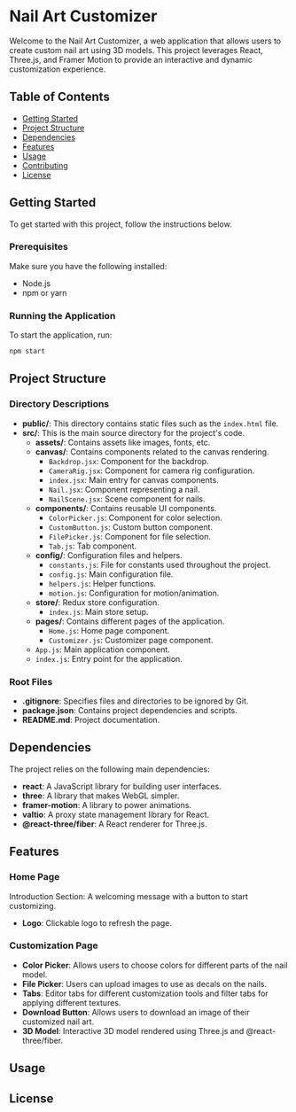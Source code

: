 # Nail Art Customizer

Welcome to the Nail Art Customizer, a web application that allows users to create custom nail art using 3D models. This project leverages React, Three.js, and Framer Motion to provide an interactive and dynamic customization experience.

## Table of Contents

- [Getting Started](#getting-started)
- [Project Structure](#project-structure)
- [Dependencies](#dependencies)
- [Features](#features)
- [Usage](#usage)
- [Contributing](#contributing)
- [License](#license)

## Getting Started

To get started with this project, follow the instructions below.

### Prerequisites

Make sure you have the following installed:

- Node.js
- npm or yarn

### Running the Application

To start the application, run:

```sh
npm start
```

## Project Structure
### Directory Descriptions

- **public/**: This directory contains static files such as the `index.html` file.
- **src/**: This is the main source directory for the project's code.
  - **assets/**: Contains assets like images, fonts, etc.
  - **canvas/**: Contains components related to the canvas rendering.
    - `Backdrop.jsx`: Component for the backdrop.
    - `CameraRig.jsx`: Component for camera rig configuration.
    - `index.jsx`: Main entry for canvas components.
    - `Nail.jsx`: Component representing a nail.
    - `NailScene.jsx`: Scene component for nails.
  - **components/**: Contains reusable UI components.
    - `ColorPicker.js`: Component for color selection.
    - `CustomButton.js`: Custom button component.
    - `FilePicker.js`: Component for file selection.
    - `Tab.js`: Tab component.
  - **config/**: Configuration files and helpers.
    - `constants.js`: File for constants used throughout the project.
    - `config.js`: Main configuration file.
    - `helpers.js`: Helper functions.
    - `motion.js`: Configuration for motion/animation.
  - **store/**: Redux store configuration.
    - `index.js`: Main store setup.
  - **pages/**: Contains different pages of the application.
    - `Home.js`: Home page component.
    - `Customizer.js`: Customizer page component.
  - `App.js`: Main application component.
  - `index.js`: Entry point for the application.

### Root Files

- **.gitignore**: Specifies files and directories to be ignored by Git.
- **package.json**: Contains project dependencies and scripts.
- **README.md**: Project documentation.



## Dependencies
The project relies on the following main dependencies:
- **react**: A JavaScript library for building user interfaces.
- **three**: A library that makes WebGL simpler.
- **framer-motion**: A library to power animations.
- **valtio**: A proxy state management library for React.
- **@react-three/fiber**: A React renderer for Three.js.

## Features
### Home Page
Introduction Section: A welcoming message with a button to start customizing.
- **Logo**: Clickable logo to refresh the page.
  
### Customization Page
- **Color Picker**: Allows users to choose colors for different parts of the nail model.
- **File Picker**: Users can upload images to use as decals on the nails.
- **Tabs**: Editor tabs for different customization tools and filter tabs for applying different textures.
- **Download Button**: Allows users to download an image of their customized nail art.
- **3D Model**: Interactive 3D model rendered using Three.js and @react-three/fiber.

## Usage

## License
